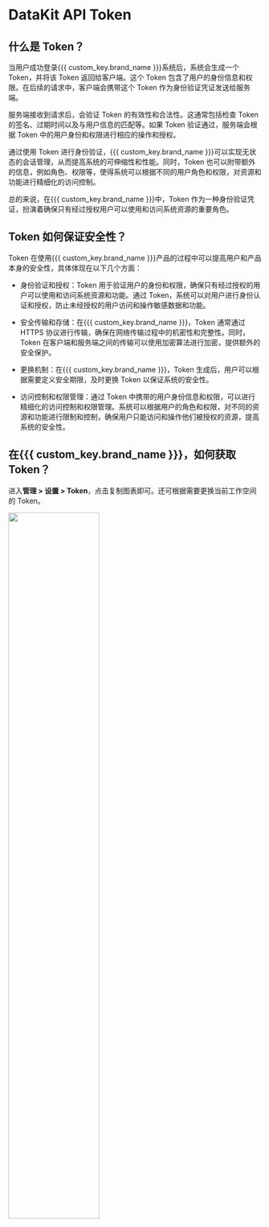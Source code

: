 # DataKit API Token

## 什么是 Token？


当用户成功登录{{{ custom_key.brand_name }}}系统后，系统会生成一个 Token，并将该 Token 返回给客户端。这个 Token 包含了用户的身份信息和权限。在后续的请求中，客户端会携带这个 Token 作为身份验证凭证发送给服务端。

服务端接收到请求后，会验证 Token 的有效性和合法性。这通常包括检查 Token 的签名、过期时间以及与用户信息的匹配等。如果 Token 验证通过，服务端会根据 Token 中的用户身份和权限进行相应的操作和授权。

通过使用 Token 进行身份验证，{{{ custom_key.brand_name }}}可以实现无状态的会话管理，从而提高系统的可伸缩性和性能。同时，Token 也可以附带额外的信息，例如角色、权限等，使得系统可以根据不同的用户角色和权限，对资源和功能进行精细化的访问控制。

总的来说，在{{{ custom_key.brand_name }}}中，Token 作为一种身份验证凭证，扮演着确保只有经过授权用户可以使用和访问系统资源的重要角色。

## Token 如何保证安全性？

Token 在使用{{{ custom_key.brand_name }}}产品的过程中可以提高用户和产品本身的安全性，具体体现在以下几个方面：

- 身份验证和授权：Token 用于验证用户的身份和权限，确保只有经过授权的用户可以使用和访问系统资源和功能。通过 Token，系统可以对用户进行身份认证和授权，防止未经授权的用户访问和操作敏感数据和功能。

- 安全传输和存储：在{{{ custom_key.brand_name }}}，Token 通常通过 HTTPS 协议进行传输，确保在网络传输过程中的机密性和完整性。同时，Token 在客户端和服务端之间的传输可以使用加密算法进行加密，提供额外的安全保护。

- 更换机制：在{{{ custom_key.brand_name }}}，Token 生成后，用户可以根据需要定义安全期限，及时更换 Token 以保证系统的安全性。

- 访问控制和权限管理：通过 Token 中携带的用户身份信息和权限，可以进行精细化的访问控制和权限管理。系统可以根据用户的角色和权限，对不同的资源和功能进行限制和控制，确保用户只能访问和操作他们被授权的资源，提高系统的安全性。

## 在{{{ custom_key.brand_name }}}，如何获取 Token？

进入**管理 > 设置 > Token**，点击复制图表即可。还可根据需要更换当前工作空间的 Token。

<img src="../img/token.png" width="60%" >